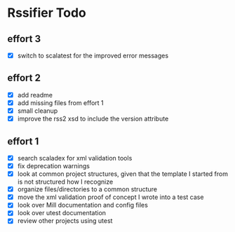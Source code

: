 
Rssifier Todo
=============

## effort 3
- [x] switch to scalatest for the improved error messages

## effort 2
- [x] add readme
- [x] add missing files from effort 1
- [x] small cleanup
- [x] improve the rss2 xsd to include the version attribute

## effort 1
- [x] search scaladex for xml validation tools
- [x] fix deprecation warnings
- [x] look at common project structures, given that the template I started from is not structured how I recognize
- [x] organize files/directories to a common structure
- [x] move the xml validation proof of concept I wrote into a test case
- [x] look over Mill documentation and config files
- [x] look over utest documentation
- [x] review other projects using utest
